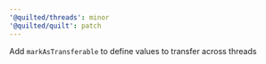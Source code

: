```yaml
---
'@quilted/threads': minor
'@quilted/quilt': patch
---
```


Add `markAsTransferable` to define values to transfer across threads
